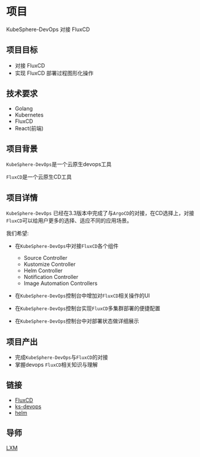 # 项目

KubeSphere-DevOps 对接 FluxCD

## 项目目标

* 对接 FluxCD
* 实现 FluxCD 部署过程图形化操作

## 技术要求

* Golang
* Kubernetes
* FluxCD
* React(前端)

## 项目背景

`KubeSphere-DevOps`是一个云原生devops工具

`FluxCD`是一个云原生CD工具

## 项目详情

`KubeSphere-DevOps` 已经在3.3版本中完成了与`ArgoCD`的对接，在CD选择上，对接`FluxCD`可以给用户更多的选择、适应不同的应用场景。

我们希望:
* 在`KubeSphere-DevOps`中对接`FluxCD`各个组件
  * Source Controller
  * Kustomize Controller
  * Helm Controller
  * Notification Controller
  * Image Automation Controllers

* 在`KubeSphere-DevOps`控制台中增加对`FluxCD`相关操作的UI
* 在`KubeSphere-DevOps`控制台实现`FluxCD`多集群部署的便捷配置
* 在`KubeSphere-DevOps`控制台中对部署状态做详细展示

## 项目产出

* 完成`KubeSphere-DevOps`与`FluxCD`的对接
* 掌握devops `FluxCD`相关知识与理解

## 链接

* [FluxCD](https://fluxcd.io/)
* [ks-devops](https://github.com/kubesphere/ks-devops)
* [helm](https://helm.sh/)

## 导师

[LXM](https://github.com/lxm)
